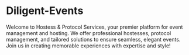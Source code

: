 # Diligent-Events
Welcome to Hostess &amp; Protocol Services, your premier platform for event management and hosting. We offer professional hostesses, protocol management, and tailored solutions to ensure seamless, elegant events. Join us in creating memorable experiences with expertise and style!

